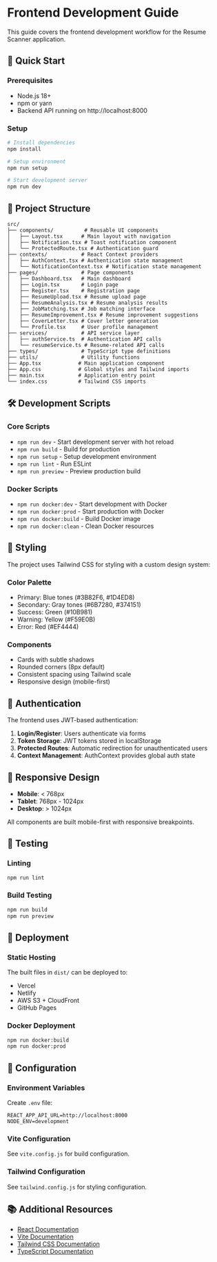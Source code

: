 # Frontend Development Guide

This guide covers the frontend development workflow for the Resume Scanner application.

## 🚀 Quick Start

### Prerequisites
- Node.js 18+ 
- npm or yarn
- Backend API running on http://localhost:8000

### Setup
```bash
# Install dependencies
npm install

# Setup environment
npm run setup

# Start development server
npm run dev
```

## 📁 Project Structure

```
src/
├── components/          # Reusable UI components
│   ├── Layout.tsx      # Main layout with navigation
│   ├── Notification.tsx # Toast notification component
│   └── ProtectedRoute.tsx # Authentication guard
├── contexts/           # React Context providers
│   ├── AuthContext.tsx # Authentication state management
│   └── NotificationContext.tsx # Notification state management
├── pages/              # Page components
│   ├── Dashboard.tsx   # Main dashboard
│   ├── Login.tsx       # Login page
│   ├── Register.tsx    # Registration page
│   ├── ResumeUpload.tsx # Resume upload page
│   ├── ResumeAnalysis.tsx # Resume analysis results
│   ├── JobMatching.tsx # Job matching interface
│   ├── ResumeImprovement.tsx # Resume improvement suggestions
│   ├── CoverLetter.tsx # Cover letter generation
│   └── Profile.tsx     # User profile management
├── services/           # API service layer
│   ├── authService.ts  # Authentication API calls
│   └── resumeService.ts # Resume-related API calls
├── types/              # TypeScript type definitions
├── utils/              # Utility functions
├── App.tsx            # Main application component
├── App.css            # Global styles and Tailwind imports
├── main.tsx           # Application entry point
└── index.css          # Tailwind CSS imports
```

## 🛠️ Development Scripts

### Core Scripts
- `npm run dev` - Start development server with hot reload
- `npm run build` - Build for production
- `npm run setup` - Setup development environment
- `npm run lint` - Run ESLint
- `npm run preview` - Preview production build

### Docker Scripts
- `npm run docker:dev` - Start development with Docker
- `npm run docker:prod` - Start production with Docker
- `npm run docker:build` - Build Docker image
- `npm run docker:clean` - Clean Docker resources

## 🎨 Styling

The project uses Tailwind CSS for styling with a custom design system:

### Color Palette
- Primary: Blue tones (#3B82F6, #1D4ED8)
- Secondary: Gray tones (#6B7280, #374151)
- Success: Green (#10B981)
- Warning: Yellow (#F59E0B)
- Error: Red (#EF4444)

### Components
- Cards with subtle shadows
- Rounded corners (8px default)
- Consistent spacing using Tailwind scale
- Responsive design (mobile-first)

## 🔐 Authentication

The frontend uses JWT-based authentication:

1. **Login/Register**: Users authenticate via forms
2. **Token Storage**: JWT tokens stored in localStorage
3. **Protected Routes**: Automatic redirection for unauthenticated users
4. **Context Management**: AuthContext provides global auth state

## 📱 Responsive Design

- **Mobile**: < 768px
- **Tablet**: 768px - 1024px  
- **Desktop**: > 1024px

All components are built mobile-first with responsive breakpoints.

## 🧪 Testing

### Linting
```bash
npm run lint
```

### Build Testing
```bash
npm run build
npm run preview
```

## 🚀 Deployment

### Static Hosting
The built files in `dist/` can be deployed to:
- Vercel
- Netlify
- AWS S3 + CloudFront
- GitHub Pages

### Docker Deployment
```bash
npm run docker:build
npm run docker:prod
```

## 🔧 Configuration

### Environment Variables
Create `.env` file:
```env
REACT_APP_API_URL=http://localhost:8000
NODE_ENV=development
```

### Vite Configuration
See `vite.config.js` for build configuration.

### Tailwind Configuration
See `tailwind.config.js` for styling configuration.

## 📚 Additional Resources

- [React Documentation](https://react.dev/)
- [Vite Documentation](https://vitejs.dev/)
- [Tailwind CSS Documentation](https://tailwindcss.com/)
- [TypeScript Documentation](https://www.typescriptlang.org/)
